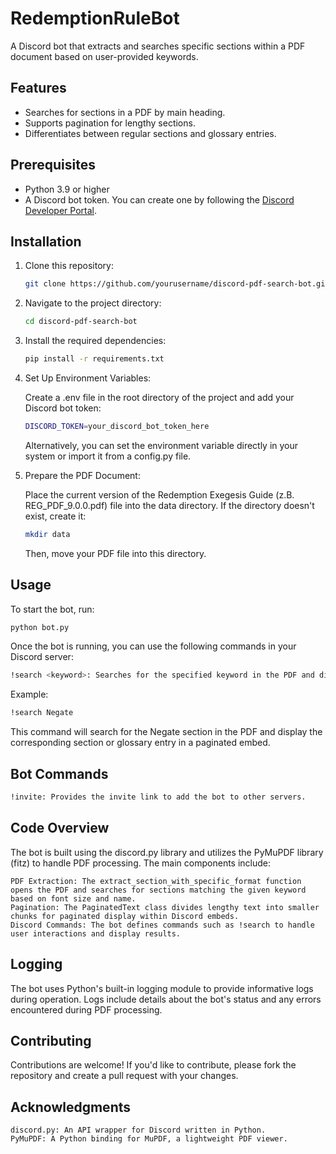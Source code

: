# RedemptionRuleBot

A Discord bot that extracts and searches specific sections within a PDF document based on user-provided keywords.

## Features

- Searches for sections in a PDF by main heading.
- Supports pagination for lengthy sections.
- Differentiates between regular sections and glossary entries.

## Prerequisites

- Python 3.9 or higher
- A Discord bot token. You can create one by following the [Discord Developer Portal](https://discord.com/developers/docs/intro).

## Installation

1. Clone this repository:

   ```bash
   git clone https://github.com/yourusername/discord-pdf-search-bot.git
   ```

2. Navigate to the project directory:

   ```bash
   cd discord-pdf-search-bot
   ```

3. Install the required dependencies:

   ```bash
   pip install -r requirements.txt
   ```

4. Set Up Environment Variables:

   Create a .env file in the root directory of the project and add your Discord bot token:

   ```bash
   DISCORD_TOKEN=your_discord_bot_token_here
   ```
   
   Alternatively, you can set the environment variable directly in your system or import it from a config.py file.

5. Prepare the PDF Document:

   Place the current version of the Redemption Exegesis Guide (z.B. REG_PDF_9.0.0.pdf) file into the data directory. If the directory doesn't exist, create it:

   ```bash
   mkdir data
   ```
   
   Then, move your PDF file into this directory.

## Usage

To start the bot, run:

   ```bash
   python bot.py
   ```

Once the bot is running, you can use the following commands in your Discord server:

   ```bash
   !search <keyword>: Searches for the specified keyword in the PDF and displays the relevant section or glossary entry.
   ```

   Example:

   ```bash
   !search Negate
   ```

   This command will search for the Negate section in the PDF and display the corresponding section or glossary entry in a paginated embed.

## Bot Commands

   ```bash
   !invite: Provides the invite link to add the bot to other servers.
   ```

## Code Overview

The bot is built using the discord.py library and utilizes the PyMuPDF library (fitz) to handle PDF processing. The main components include:

    PDF Extraction: The extract_section_with_specific_format function opens the PDF and searches for sections matching the given keyword based on font size and name.
    Pagination: The PaginatedText class divides lengthy text into smaller chunks for paginated display within Discord embeds.
    Discord Commands: The bot defines commands such as !search to handle user interactions and display results.

## Logging

The bot uses Python's built-in logging module to provide informative logs during operation. Logs include details about the bot's status and any errors encountered during PDF processing.

## Contributing

Contributions are welcome! If you'd like to contribute, please fork the repository and create a pull request with your changes.

## Acknowledgments

    discord.py: An API wrapper for Discord written in Python.
    PyMuPDF: A Python binding for MuPDF, a lightweight PDF viewer.
